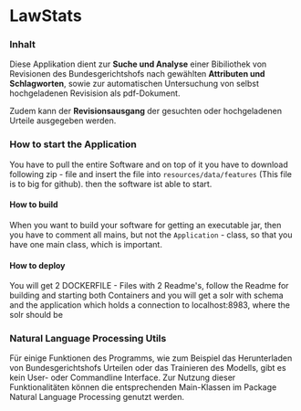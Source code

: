 # LawStats

### Inhalt
Diese Applikation dient zur **Suche und Analyse** einer Bibiliothek von Revisionen
des Bundesgerichtshofs nach gewählten **Attributen und Schlagworten**, sowie zur
automatischen Untersuchung von selbst hochgeladenen Revisision als pdf-Dokument.

Zudem kann der **Revisionsausgang** der gesuchten oder hochgeladenen Urteile
ausgegeben werden.

### How to start the Application
You have to pull the entire Software and on top of it you have to download following zip - file
and insert the file into `resources/data/features` (This file is to big for github). then the
software ist able to start.

#### How to build
When you want to build your software for getting an executable jar, then you have to comment
all mains, but not the `Application` - class, so that you have one main class, which is important.

#### How to deploy
You will get 2 DOCKERFILE - Files with 2 Readme's, follow the Readme for building and starting
both Containers and you will get a solr with schema and the application which holds a connection
to localhost:8983, where the solr should be


### Natural Language Processing Utils
Für einige Funktionen des Programms, wie zum Beispiel das Herunterladen von Bundesgerichtshofs Urteilen oder das Trainieren des Modells, gibt es kein User- oder Commandline Interface. Zur Nutzung dieser Funktionalitäten können die entsprechenden Main-Klassen im Package Natural Language Processing genutzt werden. 

